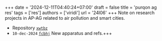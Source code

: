 +++
date = '2024-12-11T04:40:24+07:00'
draft = false
title = 'purqon ag res'
tags = ['res']
authors = ['viridi']
url = '24l06'
+++
Note on research projects in AP-AG related to air pollution and smart cities.

<!--more-->

+ Repository [`xwtbz`](https://osf.io/xwtbz)
+ `10-dec-2024` [`fcbhj`](https://osf.io/fcbhj) New apparatus and refs.+++
